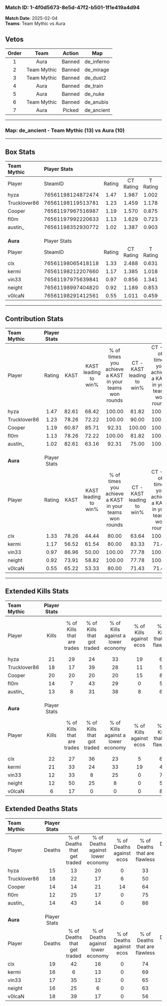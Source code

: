 ### Match ID: 1-4f0d5673-8e5d-47f2-b501-1f1e419a4d94  
**Match Date**: 2025-02-04  
**Teams**: Team Mythic vs Aura  

## Vetos  

| Order | Team | Action | Map |
| :---: | :--: | :----: | --- |
| 1 | Aura | Banned | de_inferno |
| 2 | Team Mythic | Banned | de_mirage |
| 3 | Team Mythic | Banned | de_dust2 |
| 4 | Aura | Banned | de_train |
| 5 | Aura | Banned | de_nuke |
| 6 | Team Mythic | Banned | de_anubis |
| 7 | Aura | Picked | de_ancient |

---  

### **Map**: de_ancient - Team Mythic (13) vs Aura (10)  
---  

## Box Stats  

| **Team Mythic** | Player Stats      |        |           |          |       |      |       |         |        |      |     |
| :- | :- | :-: | :-: | :-: | :-: | :-: | :-: | :-: | :-: | :-: | :-: |
| Player          | SteamID           | Rating | CT Rating | T Rating | KAST  | ADR  | Kills | Assists | Deaths | K/D  | HS% |
| hyza            | 76561198124872474 |  1.47  |   1.987   |  1.002   | 82.61 | 97.3 |  21   |   12    |   15   | 1.40 | 76  |
| Trucklover86    | 76561198119513781 |  1.23  |   1.459   |  1.178   | 78.26 | 95.1 |  18   |    7    |   18   | 1.00 | 72  |
| Cooper          | 76561197967516987 |  1.19  |   1.570   |  0.875   | 60.87 | 78.0 |  20   |    2    |   14   | 1.43 | 20  |
| fl0m            | 76561197992220633 |  1.13  |   1.629   |  0.723   | 78.26 | 67.1 |  14   |    7    |   12   | 1.17 | 42  |
| austin_         | 76561198352930772 |  1.02  |   1.387   |  0.903   | 82.61 | 56.1 |  13   |    2    |   14   | 0.93 | 38  |
|                 |                   |        |           |          |       |      |       |         |        |      |     |
|                 |                   |        |           |          |       |      |       |         |        |      |     |
|                 |                   |        |           |          |       |      |       |         |        |      |     |
| **Aura**        | Player Stats      |        |           |          |       |      |       |         |        |      |     |
| Player          | SteamID           | Rating | CT Rating | T Rating | KAST  | ADR  | Kills | Assists | Deaths | K/D  | HS% |
| clx             | 76561198065418118 |  1.33  |   2.488   |  0.631   | 78.26 | 93.4 |  22   |    3    |   19   | 1.16 | 36  |
| kermi           | 76561198212207660 |  1.17  |   1.385   |  1.018   | 56.52 | 84.1 |  21   |    2    |   16   | 1.31 | 66  |
| vin33           | 76561197975639841 |  0.97  |   0.856   |  1.341   | 86.96 | 59.5 |  12   |    6    |   17   | 0.71 | 58  |
| neight          | 76561198997404820 |  0.92  |   1.189   |  0.853   | 73.91 | 64.3 |  12   |    7    |   16   | 0.75 | 58  |
| v0lcaN          | 76561198291412561 |  0.55  |   1.011   |  0.459   | 65.22 | 52.2 |   6   |    9    |   18   | 0.33 | 100 |
---  

## Contribution Stats  

| **Team Mythic** | Player Stats |       |                      |                                                        |                           |                                                             |                          |                                                            |
| :- | :-: | :-: | :-: | :-: | :-: | :-: | :-: | :-: |
| Player          |    Rating    | KAST  | KAST leading to win% | % of times you achieve a KAST in your teams won rounds | CT - KAST leading to win% | CT - % of times you achieve a KAST in your teams won rounds | T - KAST leading to win% | T - % of times you achieve a KAST in your teams won rounds |
| hyza            |     1.47     | 82.61 |        68.42         |                         100.00                         |           81.82           |                           100.00                            |          50.00           |                           100.00                           |
| Trucklover86    |     1.23     | 78.26 |        72.22         |                         100.00                         |           90.00           |                           100.00                            |          50.00           |                           100.00                           |
| Cooper          |     1.19     | 60.87 |        85.71         |                         92.31                          |          100.00           |                           100.00                            |          60.00           |                           75.00                            |
| fl0m            |     1.13     | 78.26 |        72.22         |                         100.00                         |           81.82           |                           100.00                            |          57.14           |                           100.00                           |
| austin_         |     1.02     | 82.61 |        63.16         |                         92.31                          |           75.00           |                           100.00                            |          42.86           |                           75.00                            |
|                 |              |       |                      |                                                        |                           |                                                             |                          |                                                            |
|                 |              |       |                      |                                                        |                           |                                                             |                          |                                                            |
|                 |              |       |                      |                                                        |                           |                                                             |                          |                                                            |
| **Aura**        | Player Stats |       |                      |                                                        |                           |                                                             |                          |                                                            |
| Player          |    Rating    | KAST  | KAST leading to win% | % of times you achieve a KAST in your teams won rounds | CT - KAST leading to win% | CT - % of times you achieve a KAST in your teams won rounds | T - KAST leading to win% | T - % of times you achieve a KAST in your teams won rounds |
| clx             |     1.33     | 78.26 |        44.44         |                         80.00                          |           63.64           |                           100.00                            |          14.29           |                           33.33                            |
| kermi           |     1.17     | 56.52 |        61.54         |                         80.00                          |           83.33           |                            71.43                            |          42.86           |                           100.00                           |
| vin33           |     0.97     | 86.96 |        50.00         |                         100.00                         |           77.78           |                           100.00                            |          27.27           |                           100.00                           |
| neight          |     0.92     | 73.91 |        58.82         |                         100.00                         |           77.78           |                           100.00                            |          37.50           |                           100.00                           |
| v0lcaN          |     0.55     | 65.22 |        53.33         |                         80.00                          |           71.43           |                            71.43                            |          37.50           |                           100.00                           |
---  

## Extended Kills Stats  

| **Team Mythic** | Player Stats |                            |                            |                                    |                         |                              |                                 |                                       |                    |           |
| :- | :-: | :-: | :-: | :-: | :-: | :-: | :-: | :-: | :-: | :-: |
| Player          |    Kills     | % of Kills that are trades | % of Kills that got traded | % of Kills against a lower economy | % of Kills against ecos | % of Kills that are flawless | % of Kills that are close duels | % of Kills that are assisted by flash | Pistol Round Kills | AWP Kills |
| hyza            |      21      |             29             |             24             |                 33                 |           19            |              62              |               10                |                   5                   |         0          |     1     |
| Trucklover86    |      18      |             17             |             39             |                 28                 |           11            |              56              |               17                |                  22                   |         0          |     2     |
| Cooper          |      20      |             20             |             20             |                 20                 |           15            |              80              |                0                |                  10                   |         14         |     0     |
| fl0m            |      14      |             7              |             43             |                 29                 |            0            |              57              |                7                |                   7                   |         0          |     0     |
| austin_         |      13      |             8              |             31             |                 38                 |            8            |              69              |                0                |                  15                   |         0          |     1     |
|                 |              |                            |                            |                                    |                         |                              |                                 |                                       |                    |           |
|                 |              |                            |                            |                                    |                         |                              |                                 |                                       |                    |           |
|                 |              |                            |                            |                                    |                         |                              |                                 |                                       |                    |           |
| **Aura**        | Player Stats |                            |                            |                                    |                         |                              |                                 |                                       |                    |           |
| Player          |    Kills     | % of Kills that are trades | % of Kills that got traded | % of Kills against a lower economy | % of Kills against ecos | % of Kills that are flawless | % of Kills that are close duels | % of Kills that are assisted by flash | Pistol Round Kills | AWP Kills |
| clx             |      22      |             27             |             36             |                 23                 |            5            |              64              |                5                |                   0                   |         9          |     3     |
| kermi           |      21      |             33             |             24             |                 33                 |           19            |              48              |               10                |                   0                   |         0          |     2     |
| vin33           |      12      |             33             |             8              |                 25                 |            0            |              75              |                0                |                   0                   |         0          |     2     |
| neight          |      12      |             50             |             25             |                 8                  |            0            |              50              |                8                |                   8                   |         0          |     2     |
| v0lcaN          |      6       |             17             |             0              |                 0                  |            0            |              83              |                0                |                   0                   |         0          |     1     |
## Extended Deaths Stats  

| **Team Mythic** | Player Stats |                             |                                   |                          |                               |                            |                           |               |
| :- | :-: | :-: | :-: | :-: | :-: | :-: | :-: | :-: |
| Player          |    Deaths    | % of Deaths that get traded | % of Deaths against lower economy | % of Deaths against ecos | % of Deaths that are flawless | % of Deaths that are close | % of Deaths while blinded | Deaths to AWP |
| hyza            |      15      |             13              |                20                 |            0             |              33               |             7              |             0             |       2       |
| Trucklover86    |      18      |             22              |                17                 |            6             |              50               |             6              |             0             |       1       |
| Cooper          |      14      |             14              |                21                 |            14            |              64               |             7              |             7             |       3       |
| fl0m            |      12      |             25              |                17                 |            0             |              75               |             0              |             0             |       0       |
| austin_         |      14      |             43              |                14                 |            0             |              86               |             7              |             0             |       3       |
|                 |              |                             |                                   |                          |                               |                            |                           |               |
|                 |              |                             |                                   |                          |                               |                            |                           |               |
|                 |              |                             |                                   |                          |                               |                            |                           |               |
| **Aura**        | Player Stats |                             |                                   |                          |                               |                            |                           |               |
| Player          |    Deaths    | % of Deaths that get traded | % of Deaths against lower economy | % of Deaths against ecos | % of Deaths that are flawless | % of Deaths that are close | % of Deaths while blinded | Deaths to AWP |
| clx             |      19      |             42              |                16                 |            0             |              74               |             5              |            11             |       5       |
| kermi           |      16      |              6              |                13                 |            0             |              69               |             6              |            13             |       3       |
| vin33           |      17      |             35              |                12                 |            0             |              65               |             6              |            18             |       2       |
| neight          |      16      |             25              |                 6                 |            0             |              63               |             6              |             0             |       4       |
| v0lcaN          |      18      |             39              |                17                 |            0             |              56               |             11             |            17             |       0       |
